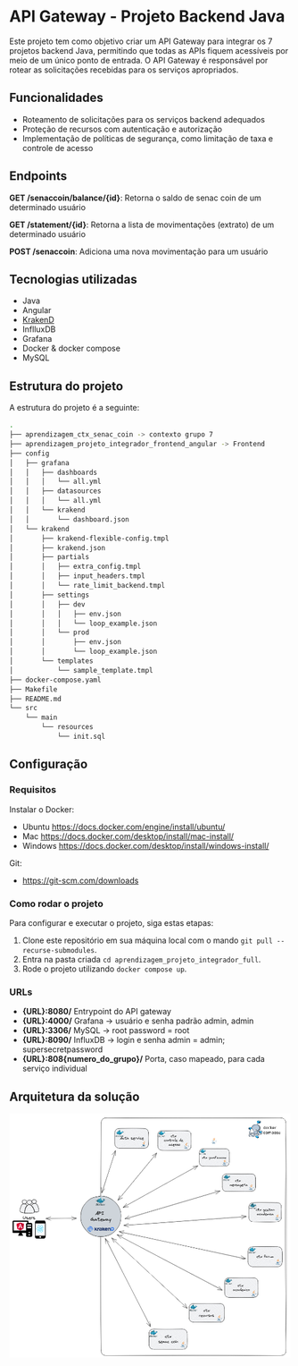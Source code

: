 # API Gateway - Projeto Backend Java

Este projeto tem como objetivo criar um API Gateway para integrar os 7 projetos backend Java, permitindo que todas as APIs fiquem acessíveis por meio de um único ponto de entrada. O API Gateway é responsável por rotear as solicitações recebidas para os serviços apropriados.

## Funcionalidades

- Roteamento de solicitações para os serviços backend adequados
- Proteção de recursos com autenticação e autorização
- Implementação de políticas de segurança, como limitação de taxa e controle de acesso

## Endpoints

**GET /senaccoin/balance/{id}**: Retorna o saldo de senac coin de um determinado usuário

**GET /statement/{id}**: Retorna a lista de movimentações (extrato) de um determinado usuário

**POST /senaccoin**: Adiciona uma nova movimentação para um usuário

## Tecnologias utilizadas

- Java
- Angular
- [KrakenD](https://www.krakend.io/docs/overview/)
- InflluxDB
- Grafana
- Docker & docker compose
- MySQL

## Estrutura do projeto

A estrutura do projeto é a seguinte:

```bash
.
├── aprendizagem_ctx_senac_coin -> contexto grupo 7
├── aprendizagem_projeto_integrador_frontend_angular -> Frontend
├── config
│   ├── grafana
│   │   ├── dashboards
│   │   │   └── all.yml
│   │   ├── datasources
│   │   │   └── all.yml
│   │   └── krakend
│   │       └── dashboard.json
│   └── krakend
│       ├── krakend-flexible-config.tmpl
│       ├── krakend.json
│       ├── partials
│       │   ├── extra_config.tmpl
│       │   ├── input_headers.tmpl
│       │   └── rate_limit_backend.tmpl
│       ├── settings
│       │   ├── dev
│       │   │   ├── env.json
│       │   │   └── loop_example.json
│       │   └── prod
│       │       ├── env.json
│       │       └── loop_example.json
│       └── templates
│           └── sample_template.tmpl
├── docker-compose.yaml
├── Makefile
├── README.md
└── src
    └── main
        └── resources
            └── init.sql

```

## Configuração

### Requisitos

Instalar o Docker: 
- Ubuntu https://docs.docker.com/engine/install/ubuntu/ 
- Mac https://docs.docker.com/desktop/install/mac-install/ 
- Windows https://docs.docker.com/desktop/install/windows-install/

Git:
- https://git-scm.com/downloads

### Como rodar o projeto

Para configurar e executar o projeto, siga estas etapas:

1. Clone este repositório em sua máquina local com o mando `git pull --recurse-submodules`.
2. Entra na pasta criada `cd aprendizagem_projeto_integrador_full`.
3. Rode o projeto utilizando `docker compose up`.

### URLs

- **{URL}:8080/** Entrypoint do API gateway
- **{URL}:4000/** Grafana -> usuário e senha padrão admin, admin
- **{URL}:3306/** MySQL -> root password = root
- **{URL}:8090/** InfluxDB -> login e senha admin = admin; supersecretpassword
- **{URL}:808{numero_do_grupo}/** Porta, caso mapeado, para cada serviço individual

## Arquitetura da solução

![diagrama_arquitetural](./docs/img/diagrama_gateway.png)
